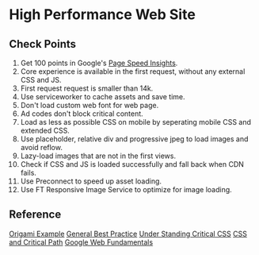 # High Performance Web Site
## Check Points
1. Get 100 points in Google's [Page Speed Insights](https://developers.google.com/speed/pagespeed/insights/). 
2. Core experience is available in the first request, without any external CSS and JS. 
3. First request request is smaller than 14k. 
4. Use serviceworker to cache assets and save time. 
5. Don't load custom web font for web page. 
6. Ad codes don't block critical content. 
7. Load as less as possible CSS on mobile by seperating mobile CSS and extended CSS. 
8. Use placeholder, relative div and progressive jpeg to load images and avoid reflow. 
9. Lazy-load images that are not in the first views. 
10. Check if CSS and JS is loaded successfully and fall back when CDN fails. 
11. Use Preconnect to speed up asset loading. 
12. Use FT Responsive Image Service to optimize for image loading. 


## Reference
[Origami Example](http://origami.ft.com/docs/developer-guide/using-modules/)
[General Best Practice](http://origami.ft.com/docs/developer-guide/general-best-practices/)
[Under Standing Critical CSS](http://www.smashingmagazine.com/2015/08/understanding-critical-css/)
[CSS and Critical Path](https://speakerdeck.com/patrickhamann/css-and-the-critical-path)
[Google Web Fundamentals](https://developers.google.com/web/fundamentals/)